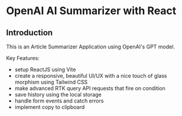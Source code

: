 # OpenAI AI Summarizer with React

## Introduction
This is an Article Summarizer Application using OpenAI's GPT model.
 
Key Features:
- setup ReactJS using Vite
- create a responsive, beautiful UI/UX with a nice touch of glass morphism using Tailwind CSS
- make advanced RTK query API requests that fire on condition
- save history using the local storage
- handle form events and catch errors
- implement copy to clipboard
